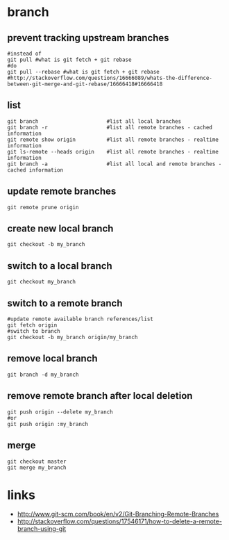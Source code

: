 # branch

## prevent tracking upstream branches

    #instead of
    git pull #what is git fetch + git rebase
    #do
    git pull --rebase #what is git fetch + git rebase
    #http://stackoverflow.com/questions/16666089/whats-the-difference-between-git-merge-and-git-rebase/16666418#16666418

## list

    git branch                      #list all local branches
    git branch -r                   #list all remote branches - cached information
    git remote show origin          #list all remote branches - realtime information
    git ls-remote --heads origin    #list all remote branches - realtime information
    git branch -a                   #list all local and remote branches - cached information

## update remote branches

    git remote prune origin

## create new local branch

    git checkout -b my_branch

## switch to a local branch

    git checkout my_branch

## switch to a remote branch

    #update remote available branch references/list
    git fetch origin
    #switch to branch
    git checkout -b my_branch origin/my_branch

## remove local branch

    git branch -d my_branch

## remove remote branch after local deletion

    git push origin --delete my_branch
    #or
    git push origin :my_branch

## merge

    git checkout master
    git merge my_branch

# links

* http://www.git-scm.com/book/en/v2/Git-Branching-Remote-Branches
* http://stackoverflow.com/questions/17546171/how-to-delete-a-remote-branch-using-git
